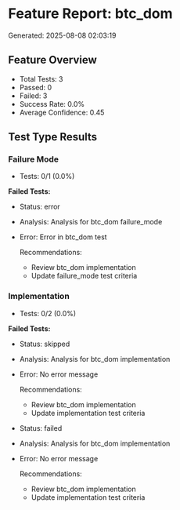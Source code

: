 # Feature Report: btc_dom
Generated: 2025-08-08 02:03:19

## Feature Overview
- Total Tests: 3
- Passed: 0
- Failed: 3
- Success Rate: 0.0%
- Average Confidence: 0.45

## Test Type Results
### Failure Mode
- Tests: 0/1 (0.0%)

**Failed Tests:**
- Status: error
- Analysis: Analysis for btc_dom failure_mode
- Error: Error in btc_dom test

  Recommendations:
  - Review btc_dom implementation
  - Update failure_mode test criteria

### Implementation
- Tests: 0/2 (0.0%)

**Failed Tests:**
- Status: skipped
- Analysis: Analysis for btc_dom implementation
- Error: No error message

  Recommendations:
  - Review btc_dom implementation
  - Update implementation test criteria

- Status: failed
- Analysis: Analysis for btc_dom implementation
- Error: No error message

  Recommendations:
  - Review btc_dom implementation
  - Update implementation test criteria

